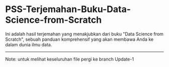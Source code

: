 # PSS-Terjemahan-Buku-Data-Science-from-Scratch
Ini adalah hasil terjemahan yang menakjubkan dari buku "Data Science from Scratch", sebuah panduan komprehensif yang akan membawa Anda ke dalam dunia ilmu data.

-----
Note: untuk melihat keseluruhan file pergi ke branch Update-1
